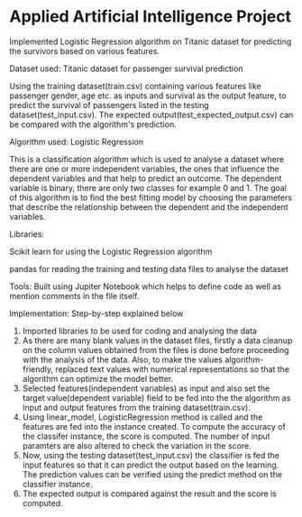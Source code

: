 # Applied Artificial Intelligence Project
Implemented Logistic Regression algorithm on Titanic dataset for predicting the survivors based on various features.

Dataset used:  Titanic dataset for passenger survival prediction

Using the training dataset(train.csv) containing various features like passenger gender, age etc. as inputs and survival as the output feature, to predict the survival of passengers listed in the testing dataset(test_input.csv). The expected  output(test_expected_output.csv) can be compared with the algorithm's prediction.


Algorithm used: Logistic Regression

This is a classification algorithm which is used to analyse a dataset where there are one or more independent variables, the ones that influence the dependent variables and that help to predict an outcome. The dependent variable is binary, there are only two classes for example 0 and 1. 
The goal of this algorithm is to find the best fitting model by choosing the parameters that describe the relationship between the dependent and the independent variables.  


Libraries:

Scikit learn for using the Logistic Regression algorithm

pandas for reading the training and testing data files to analyse the dataset


Tools:
Built using Jupiter Notebook which helps to define code as well as mention comments in the file itself.

Implementation: Step-by-step explained below
1. Imported libraries to be used for coding and analysing the data
2. As there are many blank values in the dataset files, firstly a data cleanup on the column values obtained from the files is done before proceeding with the analysis of the data. Also, to make the values algorithm-friendly, replaced text values with numerical representations so that the algorithm can optimize the model better.
3. Selected features(independent variables) as input and also set the target value(dependent variable) field to be fed into the the algorithm as input and output features from the training dataset(train.csv).
4. Using linear_model, LogisticRegression method is called and the features are fed into the instance created. To compute the accuracy of the classifer instance, the score is computed. The number of input paramters are also altered to check the variation in the score.
5. Now, using the testing dataset(test_input.csv) the classifier is fed the input features so that it can predict the output based on the learning. The prediction values can be verified using the predict method on the classifier instance.
6. The expected output is compared against the result and the score is computed.
